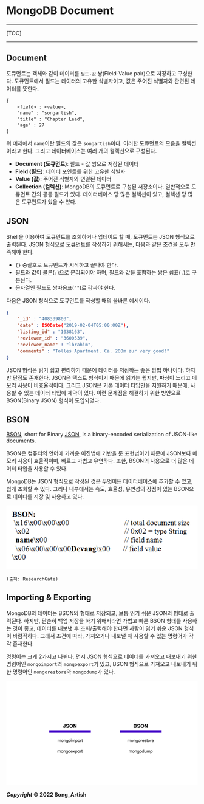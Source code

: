 # MongoDB Document

---

[TOC]

---



## Document

도큐먼트는 객체와 같이 데이터를 `필드-값` 쌍(Field-Value pair)으로 저장하고 구성한다. 도큐먼트에서 필드는 데이터의 고유한 식별자이고, 값은 주어진 식별자와 관련된 데이터를 뜻한다.

```
{
	<field> : <value>,
	"name" : "songartish",
	"title" : "Chapter Lead",
	"age" : 27
}
```

위 예제에서 `name`이란 필드의 값은 `songartish`이다. 이러한 도큐먼트의 모음을 컬렉션이라고 한다. 그리고 데이터베이스는 여러 개의 컬렉션으로 구성된다.

- **Document (도큐먼트)**: 필드 - 값 쌍으로 저장된 데이터
- **Field (필드)**: 데이터 포인트를 위한 고유한 식별자
- **Value (값)**: 주어진 식별자와 연결된 데이터
- **Collection (컬렉션)**: MongoDB의 도큐먼트로 구성된 저장소이다. 일반적으로 도큐먼트 간의 공통 필드가 있다. 데이터베이스 당 많은 컬렉션이 있고, 컬렉션 당 많은 도큐먼트가 있을 수 있다.



## JSON

Shell을 이용하여 도큐먼트를 조회하거나 업데이트 할 때, 도큐먼트는 JSON 형식으로 출력된다. JSON 형식으로 도큐먼트를 작성하기 위해서는, 다음과 같은 조건을 모두 만족해야 한다.

- `{}` 중괄호로 도큐먼트가 시작하고 끝나야 한다.
- 필드와 값이 콜론(`:`)으로 분리되어야 하며, 필드와 값을 포함하는 쌍은 쉼표(`,`)로 구분된다.
- 문자열인 필드도 쌍따옴표(`""`)로 감싸야 한다.

다음은 JSON 형식으로 도큐먼트를 작성할 때의 올바른 예시이다.

```json
{
    "_id" : "408339803",
    "date" : ISODate("2019-02-04T05:00:00Z"),
    "listing_id" : "1038163",
    "reviewer_id" : "3600539",
    "reviewer_name" : "lbrahim",
    "comments" : "Tolles Apartment. Ca. 200m zur very good!"
}
```

JSON 형식은 읽기 쉽고 편리하기 때문에 데이터를 저장하는 좋은 방법 하나이다. 하지만 단점도 존재한다. JSON은 텍스트 형식이기 때문에 읽기는 쉽지만, 파싱이 느리고 메모리 사용이 비효율적이다. 그리고 JSON은 기본 데이터 타입만을 지원하기 때문에, 사용할 수 있는 데이터 타입에 제약이 있다. 이런 문제점을 해결하기 위한 방안으로 BSON(Binary JSON) 형식이 도입되었다.



## BSON

[BSON](https://bsonspec.org/), short for Bin­ary [JSON](http://json.org/), is a bin­ary-en­coded seri­al­iz­a­tion of JSON-like doc­u­ments.

BSON은 컴퓨터의 언어에 가까운 이진법에 기반을 둔 표현법이기 때문에 JSON보다 메모리 사용이 효율적이며, 빠르고 가볍고 유연하다. 또한, BSON의 사용으로 더 많은 데이터 타입을 사용할 수 있다.

MongoDB는 JSON 형식으로 작성된 것은 무엇이든 데이터베이스에 추가할 수 있고, 쉽게 조회할 수 있다. 그러나 내부에서는 속도, 효율성, 유연성의 장점이 있는 BSON으로 데이터를 저장 및 사용하고 있다.

![mongodb_bson_ex](img/mongodb_bson_ex.png)

`(출처: ResearchGate)`



## Importing & Exporting

MongoDB의 데이터는 BSON의 형태로 저장되고, 보통 읽기 쉬운 JSON의 형태로 출력된다. 하지만, 단순히 백업 저장을 하기 위해서라면 가볍고 빠른 BSON 형태를 사용하는 것이 좋고, 데이터를 내보낸 후 조회/출력해야 한다면 사람이 읽기 쉬운 JSON 형식이 바람직하다. 그래서 조건에 따라, 가져오거나 내보낼 때 사용할 수 있는 명령어가 각각 존재한다.

명령어는 크게 2가지고 나뉜다. 먼저 JSON 형식으로 데이터를 가져오고 내보내기 위한 명령어인 `mongoimport`와 `mongoexport`가 있고, BSON 형식으로 가져오고 내보내기 위한 명령어인 `mongorestore`와 `mongodump`가 있다.

![mongodb_command](img/mongodb_command.png)



***Copyright* © 2022 Song_Artish**